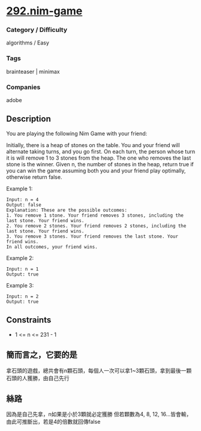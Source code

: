 # [292.nim-game](https://leetcode.com/problems/nim-game/)

### Category / Difficulty
algorithms / Easy

### Tags
brainteaser | minimax
	 		
### Companies
adobe

## Description
You are playing the following Nim Game with your friend:

Initially, there is a heap of stones on the table.
You and your friend will alternate taking turns, and you go first.
On each turn, the person whose turn it is will remove 1 to 3 stones from the heap.
The one who removes the last stone is the winner.
Given n, the number of stones in the heap, return true if you can win the game assuming both you and your friend play optimally, otherwise return false.

 

Example 1:
```
Input: n = 4
Output: false
Explanation: These are the possible outcomes:
1. You remove 1 stone. Your friend removes 3 stones, including the last stone. Your friend wins.
2. You remove 2 stones. Your friend removes 2 stones, including the last stone. Your friend wins.
3. You remove 3 stones. Your friend removes the last stone. Your friend wins.
In all outcomes, your friend wins.
```

Example 2:
```
Input: n = 1
Output: true
```

Example 3:
```
Input: n = 2
Output: true
```

## Constraints
- 1 <= n <= 231 - 1

## 簡而言之，它要的是
拿石頭的遊戲，總共會有n顆石頭，每個人一次可以拿1~3顆石頭，拿到最後一顆石頭的人獲勝，由自己先行

## 絲路
因為是自己先拿，n如果是小於3顆就必定獲勝
但若顆數為4, 8, 12, 16...皆會輸，由此可推斷出，若是4的倍數就回傳false

